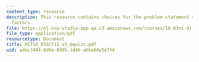 ```yaml
---
content_type: resource
description: This resource contains choices for the problem statement related to integrating
  factors.
file: https://ol-ocw-studio-app-qa.s3.amazonaws.com/courses/18-03sc-differential-equations-fall-2011/adec34048d9a69051d46a6ba60e5e7f6_MIT18_03SCF11_s5_6quizc.pdf
file_type: application/pdf
resourcetype: Document
title: MIT18_03SCF11_s5_6quizc.pdf
uid: adec3404-8d9a-6905-1d46-a6ba60e5e7f6
---
```

